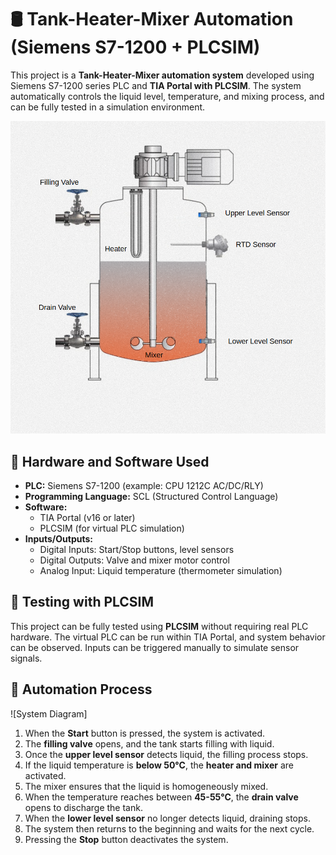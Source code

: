 # 🛢️ Tank-Heater-Mixer Automation (Siemens S7-1200 + PLCSIM)

This project is a **Tank-Heater-Mixer automation system** developed using Siemens S7-1200 series PLC and **TIA Portal with PLCSIM**. The system automatically controls the liquid level, temperature, and mixing process, and can be fully tested in a simulation environment.

![System Diagram](https://github.com/hhuseyincosgun/TANK-HEATER-MIXER-AUTOMATION/raw/main/picture_1.png)


## 🔧 Hardware and Software Used

- **PLC:** Siemens S7-1200 (example: CPU 1212C AC/DC/RLY)
- **Programming Language:** SCL (Structured Control Language)
- **Software:**
  - TIA Portal (v16 or later)
  - PLCSIM (for virtual PLC simulation)
- **Inputs/Outputs:**
  - Digital Inputs: Start/Stop buttons, level sensors
  - Digital Outputs: Valve and mixer motor control
  - Analog Input: Liquid temperature (thermometer simulation)

## 🧪 Testing with PLCSIM

This project can be fully tested using **PLCSIM** without requiring real PLC hardware. The virtual PLC can be run within TIA Portal, and system behavior can be observed. Inputs can be triggered manually to simulate sensor signals.

## 🔁 Automation Process

![System Diagram]

1. When the **Start** button is pressed, the system is activated.
2. The **filling valve** opens, and the tank starts filling with liquid.
3. Once the **upper level sensor** detects liquid, the filling process stops.
4. If the liquid temperature is **below 50°C**, the **heater and mixer** are activated.
5. The mixer ensures that the liquid is homogeneously mixed.
6. When the temperature reaches between **45-55°C**, the **drain valve** opens to discharge the tank.
7. When the **lower level sensor** no longer detects liquid, draining stops.
8. The system then returns to the beginning and waits for the next cycle.
9. Pressing the **Stop** button deactivates the system.

